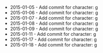 - 2015-01-05 - Add commit for character: g
- 2015-01-06 - Add commit for character: g
- 2015-01-07 - Add commit for character: g
- 2015-01-08 - Add commit for character: g
- 2015-01-09 - Add commit for character: g
- 2015-01-11 - Add commit for character: g
- 2015-01-17 - Add commit for character: g
- 2015-01-18 - Add commit for character: g
